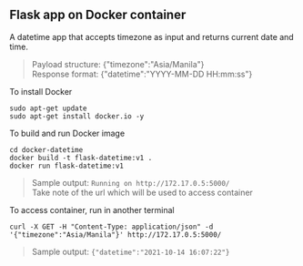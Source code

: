 ## Flask app on Docker container

A datetime app that accepts timezone as input and returns current date and time.
> Payload structure: {"timezone":"Asia/Manila"} \
  Response format: {"datetime":"YYYY-MM-DD HH:mm:ss"} 

To install Docker 
```
sudo apt-get update
sudo apt-get install docker.io -y
```

To build and run Docker image
```
cd docker-datetime
docker build -t flask-datetime:v1 .
docker run flask-datetime:v1
```
> Sample output: `Running on http://172.17.0.5:5000/` \
  Take note of the url which will be used to access container 

To access container, run in another terminal
```
curl -X GET -H "Content-Type: application/json" -d '{"timezone":"Asia/Manila"}' http://172.17.0.5:5000/
```
> Sample output: `{"datetime":"2021-10-14 16:07:22"}`